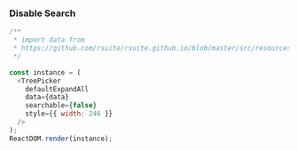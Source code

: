 ### Disable Search

<!--start-code-->

```js
/**
 * import data from
 * https://github.com/rsuite/rsuite.github.io/blob/master/src/resources/data/city.js
 */

const instance = (
  <TreePicker
    defaultExpandAll
    data={data}
    searchable={false}
    style={{ width: 246 }}
  />
);
ReactDOM.render(instance);
```

<!--end-code-->
